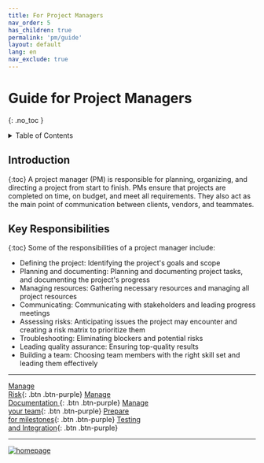 ```yaml
---
title: For Project Managers
nav_order: 5
has_children: true
permalink: 'pm/guide'
layout: default
lang: en
nav_exclude: true
---
```


# Guide for Project Managers
{: .no_toc }

<details markdown="block">
<summary>Table of Contents</summary>

- Table of Contents
{:toc}

</details>

## Introduction
{:toc}
A project manager (PM) is responsible for planning, organizing, and directing a project from start to finish. PMs ensure that projects are completed on time, on budget, and meet all requirements. They also act as the main point of communication between clients, vendors, and teammates. 

## Key Responsibilities
{:toc}
Some of the responsibilities of a project manager include:
- Defining the project: Identifying the project's goals and scope 
- Planning and documenting: Planning and documenting project tasks, and documenting the project's progress 
- Managing resources: Gathering necessary resources and managing all project resources 
- Communicating: Communicating with stakeholders and leading progress meetings 
- Assessing risks: Anticipating issues the project may encounter and creating a risk matrix to prioritize them 
- Troubleshooting: Eliminating blockers and potential risks 
- Leading quality assurance: Ensuring top-quality results 
- Building a team: Choosing team members with the right skill set and leading them effectively

---

[Manage <br /> Risk]({{site.url}}/project-managers/risk/index.html){: .btn .btn-purple}
[Manage <br /> Documentation ]({{site.url}}/project-managers/documentation/index.html){: .btn .btn-purple}
[Manage <br /> your team]({{site.url}}/project-managers/team/index.html){: .btn .btn-purple}
[Prepare <br /> for milestones]({{site.url}}/project-managers/milestones/index.html){: .btn .btn-purple}
[Testing <br /> and Integration]({{site.url}}/project-managers/testing/index.html){: .btn .btn-purple}

---

[![homepage](/assets/images/birds-textbook-cover.png)](https://birds-project.com/mext/pdf/Digital_Textbook_G_2021JUL06.pdf "BIRDS Digital Textbook")
